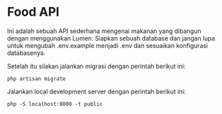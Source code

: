 # Food API

Ini adalah sebuah API sederhana mengenai makanan yang dibangun dengan menggunakan Lumen. Siapkan sebuah database dan jangan lupa untuk mengubah .env.example menjadi .env dan sesuaikan konfigurasi databasenya.

Setelah itu silakan jalankan migrasi dengan perintah berikut ini:

```
php artisan migrate
```

Jalankan local development server dengan perintah berikut ini:

```
php -S localhost:8000 -t public
```